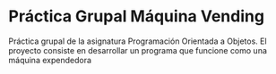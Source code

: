 # Práctica Grupal Máquina Vending
Práctica grupal de la asignatura Programación Orientada a Objetos. El proyecto consiste en desarrollar un programa que funcione como una máquina expendedora
